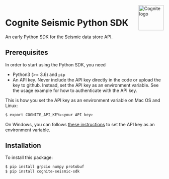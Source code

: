 <a href="https://cognite.com/">
    <img src="https://cognite.com/css/Images/CogniteLogo.svg" alt="Cognite logo" title="Cognite" align="right" height="80" />
</a>


# Cognite Seismic Python SDK
An early Python SDK for the Seismic data store API.

## Prerequisites
In order to start using the Python SDK, you need
- Python3 (>= 3.6) and `pip`
- An API key. Never include the API key directly in the code or upload the key to github. Instead, set the API key as an environment variable. See the usage example for how to authenticate with the API key.

This is how you set the API key as an environment variable on Mac OS and Linux:
```bash
$ export COGNITE_API_KEY=<your API key>
```

On Windows, you can follows [these instructions](https://www.computerhope.com/issues/ch000549.htm) to set the API key as an environment variable.

## Installation
To install this package:

```bash
$ pip install grpcio numpy protobuf
$ pip install cognite-seismic-sdk
```